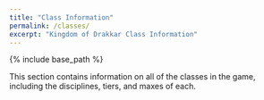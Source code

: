 ```yaml
---
title: "Class Information"
permalink: /classes/
excerpt: "Kingdom of Drakkar Class Information"
---
```


{% include base_path %}

This section contains information on all of the classes in the game, including the disciplines, tiers, and maxes of each.
